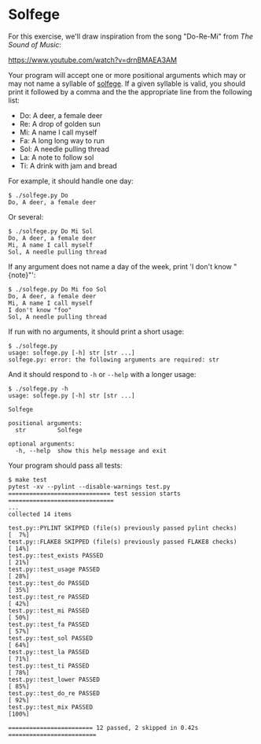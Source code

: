 # Solfege

For this exercise, we'll draw inspiration from the song "Do-Re-Mi" from _The Sound of Music_:

https://www.youtube.com/watch?v=drnBMAEA3AM

Your program will accept one or more positional arguments which may or may not name a syllable of [solfege](https://en.wikipedia.org/wiki/Solf%C3%A8ge).
If a given syllable is valid, you should print it followed by a comma and the the appropriate line from the following list:

* Do: A deer, a female deer
* Re: A drop of golden sun
* Mi: A name I call myself
* Fa: A long long way to run
* Sol: A needle pulling thread
* La: A note to follow sol
* Ti: A drink with jam and bread

For example, it should handle one day:

```
$ ./solfege.py Do
Do, A deer, a female deer
```

Or several:

```
$ ./solfege.py Do Mi Sol
Do, A deer, a female deer
Mi, A name I call myself
Sol, A needle pulling thread
```

If any argument does not name a day of the week, print 'I don't know "{note}"':

```
$ ./solfege.py Do Mi foo Sol
Do, A deer, a female deer
Mi, A name I call myself
I don't know "foo"
Sol, A needle pulling thread
```

If run with no arguments, it should print a short usage:

```
$ ./solfege.py
usage: solfege.py [-h] str [str ...]
solfege.py: error: the following arguments are required: str
```

And it should respond to `-h` or `--help` with a longer usage:

```
$ ./solfege.py -h
usage: solfege.py [-h] str [str ...]

Solfege

positional arguments:
  str         Solfege

optional arguments:
  -h, --help  show this help message and exit
```

Your program should pass all tests:

```
$ make test
pytest -xv --pylint --disable-warnings test.py
============================= test session starts ==============================
...
collected 14 items

test.py::PYLINT SKIPPED (file(s) previously passed pylint checks)        [  7%]
test.py::FLAKE8 SKIPPED (file(s) previously passed FLAKE8 checks)        [ 14%]
test.py::test_exists PASSED                                              [ 21%]
test.py::test_usage PASSED                                               [ 28%]
test.py::test_do PASSED                                                  [ 35%]
test.py::test_re PASSED                                                  [ 42%]
test.py::test_mi PASSED                                                  [ 50%]
test.py::test_fa PASSED                                                  [ 57%]
test.py::test_sol PASSED                                                 [ 64%]
test.py::test_la PASSED                                                  [ 71%]
test.py::test_ti PASSED                                                  [ 78%]
test.py::test_lower PASSED                                               [ 85%]
test.py::test_do_re PASSED                                               [ 92%]
test.py::test_mix PASSED                                                 [100%]

======================== 12 passed, 2 skipped in 0.42s =========================
```
